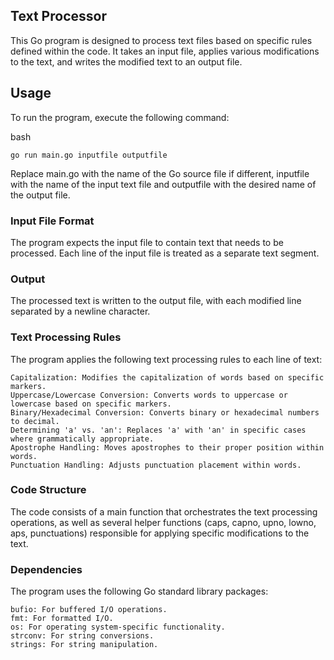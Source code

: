 ## Text Processor

This Go program is designed to process text files based on specific rules defined within the code. It takes an input file, applies various modifications to the text, and writes the modified text to an output file.
## Usage

To run the program, execute the following command:

bash

```go run main.go inputfile outputfile```

Replace main.go with the name of the Go source file if different, inputfile with the name of the input text file and outputfile with the desired name of the output file.
### Input File Format

The program expects the input file to contain text that needs to be processed. Each line of the input file is treated as a separate text segment.
### Output

The processed text is written to the output file, with each modified line separated by a newline character.
### Text Processing Rules

The program applies the following text processing rules to each line of text:

    Capitalization: Modifies the capitalization of words based on specific markers.
    Uppercase/Lowercase Conversion: Converts words to uppercase or lowercase based on specific markers.
    Binary/Hexadecimal Conversion: Converts binary or hexadecimal numbers to decimal.
    Determining 'a' vs. 'an': Replaces 'a' with 'an' in specific cases where grammatically appropriate.
    Apostrophe Handling: Moves apostrophes to their proper position within words.
    Punctuation Handling: Adjusts punctuation placement within words.

### Code Structure

The code consists of a main function that orchestrates the text processing operations, as well as several helper functions (caps, capno, upno, lowno, aps, punctuations) responsible for applying specific modifications to the text.
### Dependencies

The program uses the following Go standard library packages:

    bufio: For buffered I/O operations.
    fmt: For formatted I/O.
    os: For operating system-specific functionality.
    strconv: For string conversions.
    strings: For string manipulation.